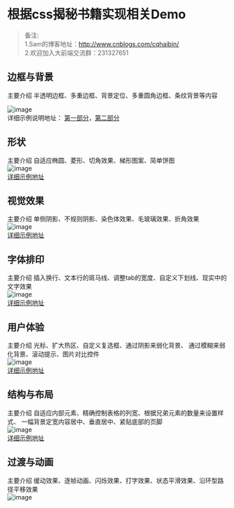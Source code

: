 [background-position]:https://iisawa-ch3302.files.1drv.com/y3mvTcEOq43UHHLBTrsVqxk1UX5Mtazhk-MaL4xJE63nxbuDDkd4IaFpouTmqZ96MHt3Er6abehXiaY3Z-I58xTUmifEKomIYWn_uzw7r03YiFzRW2u6cb6HzGjYbzSoBgyqFcdZKmDWfNQBHjn6uLS6JM4DOiO8EuZF05K64pVo8E?width=750&height=422&cropmode=none
[border-back,one]:http://www.cnblogs.com/cqhaibin/p/6087763.html
[border-back,two]:http://www.cnblogs.com/cqhaibin/p/6120516.html
[shape-oval]:https://bixcpq-ch3302.files.1drv.com/y3mjEey3WVzQoqNCQATpwaooiISbWEWRD7QcIzIyrgB0Nh8k51N_8QpsJCox3DXyF0N1Z4js-CK4paU-nZaBshl0fOl4ZstZqCqtuS4HRVyOKOvm4V12d-NnM1sxr5Rkc7hl_lVk1o9x1QgD2sh_-xwDjpKgZ60hmkGT8XvN6QkYpY?width=221&height=246&cropmode=none
[shape-url]:http://www.cnblogs.com/cqhaibin/p/6143519.html
[visual-bevel]:https://xfu2mg-ch3302.files.1drv.com/y3mvMAEPGcPVjHDBDj6AlwsSntu1yGJbkc0wF-vfm-qOApuSreekAZF9fulvKb4D_-vSlmjFJWclfC6HUZFethprYjgbtvccrwJ1X0IOc9r_862MD_crq0b2syehVuhd-Y5V2omvwSKYs0Qi3qyHWe03WiAJn8IWan5jDx3X1Vcu7A?width=209&height=131&cropmode=none
[visual-url]:http://www.cnblogs.com/cqhaibin/p/6159721.html
[font-realy-other]:https://ayxkpq-ch3302.files.1drv.com/y3mnSLdp90aZC5BEAk_mdOxMw8-sfNCfraNAMJ2ljCc11xblLCh3mQmKdU3AX3HScyLxzkE1ygKULt2NimIhG3PZRNlr6Nx8UXujzzerbwVPxnyqyF_G0CeN4VMETcZ9XC5N-IYwpZ9muMq2RUawy7lo9zAFbD2VgE9WPZiLanD8zY?width=300&height=213&cropmode=none
[font-url]:http://www.cnblogs.com/cqhaibin/p/6196195.html
[experience-blur]:https://xfu3mg-ch3302.files.1drv.com/y3mZzCm-TuOZ0Y0JIZ0RqYp_gItQWlGXeJ-wpVpLef2i21by39gzHfTo5cUJsEmio5aTXjwo24aq2-3WsgfLaSBRLZB1qS1ZnUtH5FykQgmXUwCl-WQY-LqjFSle5LiUdNPtOy3xeSWQ8szTQQDpZZ8upuKVfPE6irgbaVIKeWUoOE?width=1343&height=138&cropmode=none
[experience-url]:http://www.cnblogs.com/cqhaibin/p/6221170.html
[layout-nthOrN]:https://8q29sg-ch3302.files.1drv.com/y3mY1YBXzKp3hRBRrgcuCW9f9pSPSqL3IR1-NK77Bi2vszFQkVdhIwXAcEqlQOy0SNZPhNL_cETnE1AZ3du8M1oHxEgyOM-cSJ-m8WGCLv_RTSua3xtROet0pgVICd1l3Ukzv1eLhUQYuL4ZBwBA2gVq3-LD1QCXhgA7ESCGoNYhN4?width=271&height=207&cropmode=none
[layout-url]:http://www.cnblogs.com/cqhaibin/p/6243707.html
[animation-ciclre]:https://xfu6mg-ch3302.files.1drv.com/y3mKcpfaqcHPQRQ9V2WsfQNi5MUWbDIN6ert4AIfRGlbKtd3CoxyXprLtXRtriCD0BlAzlpW-znW27ucaEBGz9Oysl7-VRqVWml_hPiLWzU0CZ7QTqPqYh8-P2Ukt2U-R5J2KoEh3nldj27ufiQ8umi4CwkreqF_bzjGQkzM6WRcyc?width=700&height=367&cropmode=none


# 根据css揭秘书籍实现相关Demo
>备注:  
1.Sam的博客地址：http://www.cnblogs.com/cqhaibin/  
2.欢迎加入大前端交流群：231327651

## 边框与背景
主要介绍 半透明边框、多重边框、背景定位、多重圆角边框、条纹背景等内容  

![image][background-position]  
详细示例说明地址：
[第一部分][border-back,one]，[第二部分][border-back,two]

## 形状
主要介绍 自适应椭圆、菱形、切角效果、梯形图案、简单饼图  
![image][shape-oval]  
[详细示例地址][shape-url]

## 视觉效果 
主要介绍 单侧阴影、不规则阴影、染色体效果、毛玻璃效果、折角效果  
![image][visual-bevel]  
[详细示例地址][visual-url]

## 字体排印
主要介绍 插入换行、文本行的斑马线、调整tab的宽度、自定义下划线、现实中的文字效果  
![image][font-realy-other]  
[详细示例地址][font-url]

## 用户体验
主要介绍 光标、扩大热区、自定义复选框、通过阴影来弱化背景、
通过模糊来弱化背景、滚动提示、图片对比控件  
![image][experience-blur]  
[详细示例地址][experience-url]

## 结构与布局
主要介绍 自适应内部元素、精确控制表格的列宽、根据兄弟元素的数量来设置样式、
一幅背景定宽内容居中、垂直居中、紧贴底部的页脚  
![image][layout-nthOrN]  
[详细示例地址][layout-url]

## 过渡与动画
主要介绍 缓动效果、逐帧动画、闪烁效果、打字效果、状态平滑效果、沿环型路径平移效果  
![image][animation-ciclre]
